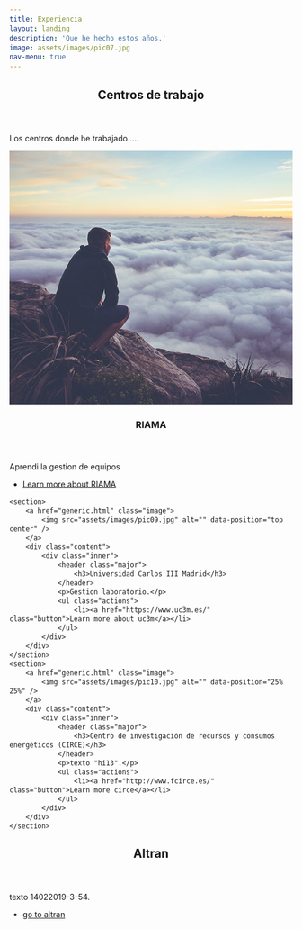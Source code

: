 ```yaml
---
title: Experiencia
layout: landing
description: 'Que he hecho estos años.'
image: assets/images/pic07.jpg
nav-menu: true
---
```


<!-- Main -->
<div id="main">

<!-- One -->
<section id="one">
	<div class="inner">
		<header class="major">
			<h2>Centros de trabajo</h2>
		</header>
		<p>Los centros donde he trabajado ....</p>
	</div>
</section>

<!-- Two -->
<section id="two" class="spotlights">
	<section>
		<a href="generic.html" class="image">
			<img src="assets/images/pic08.jpg" alt="" data-position="center center" />
		</a>
		<div class="content">
			<div class="inner">
				<header class="major">
					<h3>RIAMA</h3>
				</header>
				<p>Aprendi la gestion de equipos</p>
				<ul class="actions">
					<li><a href="https://es.wikipedia.org/wiki/Petr%C3%B3leos_Mexicanos" class="button">Learn more about RIAMA</a></li>
				</ul>
			</div>
		</div>
	</section>

	<section>
		<a href="generic.html" class="image">
			<img src="assets/images/pic09.jpg" alt="" data-position="top center" />
		</a>
		<div class="content">
			<div class="inner">
				<header class="major">
					<h3>Universidad Carlos III Madrid</h3>
				</header>
				<p>Gestion laboratorio.</p>
				<ul class="actions">
					<li><a href="https://www.uc3m.es/" class="button">Learn more about uc3m</a></li>
				</ul>
			</div>
		</div>
	</section>
	<section>
		<a href="generic.html" class="image">
			<img src="assets/images/pic10.jpg" alt="" data-position="25% 25%" />
		</a>
		<div class="content">
			<div class="inner">
				<header class="major">
					<h3>Centro de investigación de recursos y consumos energéticos (CIRCE)</h3>
				</header>
				<p>texto "hi13".</p>
				<ul class="actions">
					<li><a href="http://www.fcirce.es/" class="button">Learn more circe</a></li>
				</ul>
			</div>
		</div>
	</section>
</section>





<!-- Three -->
<section id="three">
	<div class="inner">
		<header class="major">
			<h2>Altran</h2>
		</header>
		<p>texto 14022019-3-54.</p>
		<ul class="actions">
			<li><a href="https://www.altran.com" class="button next">go to  altran</a></li>
		</ul>
	</div>
</section>

</div>
